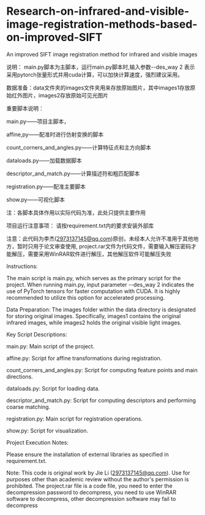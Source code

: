 # Research-on-infrared-and-visible-image-registration-methods-based-on-improved-SIFT
An improved SIFT image registration method for infrared and visible images

说明：
main.py脚本为主脚本，运行main.py脚本时,输入参数--des_way 2 表示采用pytorch张量形式并用cuda计算，可以加快计算速度，强烈建议采用。

数据准备：data文件夹的images文件夹用来存放原始图片，其中images1存放原始红外图片，images2存放原始可见光图片

重要脚本说明：

main.py——项目主脚本，

affine,py——配准时进行仿射变换的脚本

count_corners_and_angles.py——计算特征点和主方向脚本

dataloads.py——加载数据脚本

descriptor_and_match.py——计算描述符和粗匹配脚本

registration.py——配准主要脚本

show.py——可视化脚本

注：各脚本具体作用以实际代码为准，此处只提供主要作用

项目运行注意事项：
请按requirement.txt内的要求安装外部库



注意：此代码为李杰(2973137145@qq.com)原创，未经本人允许不准用于其他地方，暂时只用于论文审查使用, project.rar文件为代码文件，需要输入解压密码才能解压，需要采用WinRAR软件进行解压，其他解压软件可能解压失败


Instructions:

The main script is main.py, which serves as the primary script for the project. When running main.py, input parameter 
--des_way 2 indicates the use of PyTorch tensors for faster computation with CUDA. It is highly recommended to utilize 
this option for accelerated processing.

Data Preparation: The images folder within the data directory is designated for storing original images. Specifically, 
images1 contains the original infrared images, while images2 holds the original visible light images.

Key Script Descriptions:

main.py: Main script of the project.

affine.py: Script for affine transformations during registration.

count_corners_and_angles.py: Script for computing feature points and main directions.

dataloads.py: Script for loading data.

descriptor_and_match.py: Script for computing descriptors and performing coarse matching.

registration.py: Main script for registration operations.

show.py: Script for visualization.

Project Execution Notes:

Please ensure the installation of external libraries as specified in requirement.txt.

Note: This code is original work by Jie Li (2973137145@qq.com). Use for purposes other than academic review without the 
author's permission is prohibited. The project.rar file is a code file, you need to enter the decompression password to decompress, you need to use WinRAR software to decompress, other decompression software may fail to decompress




